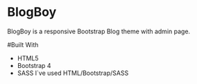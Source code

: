 # BlogBoy

BlogBoy is a responsive Bootstrap Blog theme with admin page.

#Built With

* HTML5
* Bootstrap 4
* SASS
I`ve used HTML/Bootstrap/SASS
